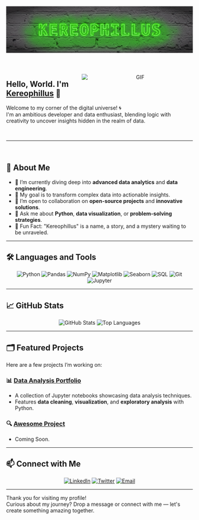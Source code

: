 <h1 align="center"><img src="/NeonSign_Kereophillus.png" alt="Banner" /></h1>
<br>

<p align="center">
  <img src="https://media.giphy.com/media/L8K62iTDkzGX6/giphy.gif" alt="GIF" align="right" width="300" />
  <h2 align="left">Hello, World. I'm <a href="https://github.com/Kereophillus" target="_blank">Kereophillus</a> 👋</h2>
  Welcome to my corner of the digital universe! 🌀 <br>
  I'm an ambitious developer and data enthusiast, blending logic with creativity to uncover insights hidden in the realm of data.
  <br>
</p>
<br>


---

<br>


## 🚀 About Me

- 🌱 I’m currently diving deep into **advanced data analytics** and **data engineering**.
- 🎯 My goal is to transform complex data into actionable insights.
- 👯 I’m open to collaboration on **open-source projects** and **innovative solutions**.
- 💬 Ask me about **Python**, **data visualization**, or **problem-solving strategies**.
- 🧩 Fun Fact: "Kereophillus" is a name, a story, and a mystery waiting to be unraveled.

---

## 🛠️ Languages and Tools  

<p align="center">
  <img src="https://img.shields.io/badge/-Python-3776AB?style=for-the-badge&logo=python&logoColor=white" alt="Python" />
  <img src="https://img.shields.io/badge/-Pandas-150458?style=for-the-badge&logo=pandas&logoColor=white" alt="Pandas" />
  <img src="https://img.shields.io/badge/-NumPy-013243?style=for-the-badge&logo=numpy&logoColor=white" alt="NumPy" />
  <img src="https://img.shields.io/badge/-Matplotlib-11557C?style=for-the-badge&logoColor=white" alt="Matplotlib" />
  <img src="https://img.shields.io/badge/-Seaborn-2E5C6E?style=for-the-badge&logoColor=white" alt="Seaborn" />
  <img src="https://img.shields.io/badge/-SQL-4479A1?style=for-the-badge&logo=postgresql&logoColor=white" alt="SQL" />
  <img src="https://img.shields.io/badge/-Git-F05032?style=for-the-badge&logo=git&logoColor=white" alt="Git" />
  <img src="https://img.shields.io/badge/-Jupyter-F37626?style=for-the-badge&logo=jupyter&logoColor=white" alt="Jupyter" />
</p>

---

## 📈 GitHub Stats  

<p align="center">
  <img src="https://github-readme-stats.vercel.app/api?username=Kereophillus&show_icons=true&theme=tokyonight" alt="GitHub Stats" />
  <img src="https://github-readme-stats.vercel.app/api/top-langs/?username=Kereophillus&layout=compact&theme=tokyonight" alt="Top Languages" />
</p>

---

## 🗂️ Featured Projects  

Here are a few projects I’m working on:

### 📊 [Data Analysis Portfolio](https://github.com/Kereophillus/Data_Analysis)
- A collection of Jupyter notebooks showcasing data analysis techniques.
- Features **data cleaning**, **visualization**, and **exploratory analysis** with Python.

### 🔍 [Awesome Project](https://github.com/Kereophillus/Nigerian_Fuel_Price_Analysis.git)
- Coming Soon.

---

## 📫 Connect with Me  

<p align="center">
  <a href="https://www.linkedin.com/in/austineraphael/" target="_blank"><img src="https://img.shields.io/badge/-LinkedIn-0077B5?style=for-the-badge&logo=linkedin&logoColor=white" alt="LinkedIn" /></a>
  <a href="https://twitter.com/Kereophillus" target="_blank"><img src="https://img.shields.io/badge/-Twitter-1DA1F2?style=for-the-badge&logo=twitter&logoColor=white" alt="Twitter" /></a>
  <a href="mailto:austin.raphael003@gmail.com" target="_blank"><img src="https://img.shields.io/badge/-Email-D14836?style=for-the-badge&logo=gmail&logoColor=white" alt="Email" /></a>
</p>

---

Thank you for visiting my profile!  
Curious about my journey? Drop a message or connect with me — let's create something amazing together.  
